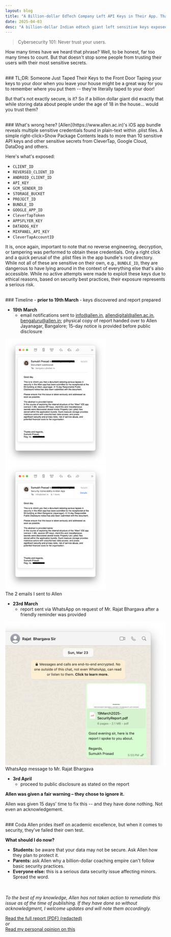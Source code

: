 ```yaml
---
layout: blog
title: "A Billion-dollar EdTech Company Left API Keys in Their App. That's Not Security – That's Sloppy."
date: 2025-04-03
desc: "A billion-dollar Indian edtech giant left sensitive keys exposed in their iOS app bundle. 15 days later, they've done nothing."
---
```


> Cybersecurity 101: Never trust your users.

How many times have we heard that phrase? Well, to be honest, far too many times to count. But that doesn't stop some people from trusting their users with their most sensitive secrets.

<br>
### TL;DR: Someone Just Taped Their Keys to the Front Door
Taping your keys to your door when you leave your house might be a great way for you to remember where you put them -- they're literally taped to your door! 

But that's not exactly secure, is it? So if a billion dollar giant did exactly that while storing data about people under the age of 18 in the house... would you trust them?


<br>
### What's wrong here?
[Allen](https://www.allen.ac.in)'s iOS app bundle reveals multiple sensitive credentials found in plain-text within .plist files. A simple right-click>Show Package Contents leads to more than 10 sensitive API keys and other sensitive secrets from CleverTap, Google Cloud, DataDog and others.

Here's what's exposed:

- `CLIENT_ID`
- `REVERSED_CLIENT_ID`
- `ANDROID_CLIENT_ID`
- `API_KEY`
- `GCM_SENDER_ID`
- `STORAGE_BUCKET`
- `PROJECT_ID`
- `BUNDLE_ID`
- `GOOGLE_APP_ID`
- `CleverTapToken`
- `APPSFLYER_KEY`
- `DATADOG_KEY`
- `MIXPANEL_API_KEY`
- `CleverTapAccountID`

It is, once again, important to note that no reverse engineering, decryption, or tampering was performed to obtain these credentials. Only a right click and a quick perusal of the .plist files in the app bundle's root directory. While not all of these are sensitive on their own, e.g., `BUNDLE_ID`, they are dangerous to have lying around in the context of everything else that's also accessible. While no active attempts were made to exploit these keys due to ethical reasons, based on security best practices, their exposure represents a serious risk.

<br>
### Timeline
- <b>prior to 19th March</b>
  - keys discovered and report prepared

- <b>19th March</b>
  - email notifications sent to info@allen.in, allendigital@allen.ac.in, bengaluru@allen.in; physical copy of report handed over to Allen Jayanagar, Bangalore; 15-day notice is provided before public disclosure


<img class="unselectable" src="/assets/blog/images/2025-04-03/mail1.png" style="width: 315px">
<img class="unselectable" src="/assets/blog/images/2025-04-03/mail2.png" style="width: 315px">
<div class="caption unselectable">The 2 emails I sent to Allen</div>

- <b>23rd March</b>
  - report sent via WhatsApp on request of Mr. Rajat Bhargava after a friendly reminder was provided

<img class="unselectable" src="/assets/blog/images/2025-04-03/whatsapp.png">
<div class="caption unselectable">WhatsApp message to Mr. Rajat Bhargava</div>	

- <b>3rd April</b>
  - proceed to public disclosure as stated on the report


**Allen was given a fair warning – they chose to ignore it.**

Allen was given 15 days' time to fix this -- and they have done nothing. Not even an acknowledgement.


<br>
### Coda
Allen prides itself on academic excellence, but when it comes to security, they’ve failed their own test.

**What should I do now?**

- **Students:** be aware that your data may not be secure. Ask Allen how they plan to protect it.
- **Parents:** ask Allen why a billion-dollar coaching empire can't follow basic security practices.
- **Everyone else:** this is a serious data security issue affecting minors. Spread the word.

<br><br>
_To the best of my knowledge, Allen has not taken action to remediate this issue as of the time of publishing. If they have done so without acknowledgment, I welcome updates and will note them accordingly._

[Read the full report (PDF) (redacted)](/assets/blog/allen-security-report.pdf)<br>
<i>or</i><br>
[Read my personal opinion on this](/blog/2025/04/03/allen-security-coda.html)<br>